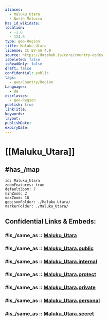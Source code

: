 ```yaml
---
aliases:
  - Maluku_Utara
  - North Molucca
has_id_wikidata:
location:
  - -1.8
  - 124.8
type: geo-Region
title: Maluku_Utara
license: CC BY-SA 4.0
source: https://datahub.io/core/country-codes
isDeleted: false
isReadOnly: false
draft: false
confidential: public
tags:
  - geo/Country/Region
Languages:
  - de
cssclasses:
  - geo-Region
publish: true
linkTitle:
keywords:
layout:
publishDate:
expiryDate:
---
```


# [[Maluku_Utara]] 

## #has_/map 

```leaflet
id: Maluku_Utara
zoomFeatures: true 
defaultZoom: 7
minZoom: 2 
maxZoom: 18
geojsonFolder: ./Maluku_Utara/
markerFolder: ./Maluku_Utara/
```


## Confidential Links & Embeds: 

### #is_/same_as :: [Maluku_Utara](/_Standards/Earth/Continent/Asia/Asia~South~East/Malay_Archipelago/Indonesia/provinces~Indonesia/Maluku_Utara.md) 

### #is_/same_as :: [Maluku_Utara.public](/_public/Earth/Continent/Asia/Asia~South~East/Malay_Archipelago/Indonesia/provinces~Indonesia/Maluku_Utara.public.md) 

### #is_/same_as :: [Maluku_Utara.internal](/_internal/Earth/Continent/Asia/Asia~South~East/Malay_Archipelago/Indonesia/provinces~Indonesia/Maluku_Utara.internal.md) 

### #is_/same_as :: [Maluku_Utara.protect](/_protect/Earth/Continent/Asia/Asia~South~East/Malay_Archipelago/Indonesia/provinces~Indonesia/Maluku_Utara.protect.md) 

### #is_/same_as :: [Maluku_Utara.private](/_private/Earth/Continent/Asia/Asia~South~East/Malay_Archipelago/Indonesia/provinces~Indonesia/Maluku_Utara.private.md) 

### #is_/same_as :: [Maluku_Utara.personal](/_personal/Earth/Continent/Asia/Asia~South~East/Malay_Archipelago/Indonesia/provinces~Indonesia/Maluku_Utara.personal.md) 

### #is_/same_as :: [Maluku_Utara.secret](/_secret/Earth/Continent/Asia/Asia~South~East/Malay_Archipelago/Indonesia/provinces~Indonesia/Maluku_Utara.secret.md)

